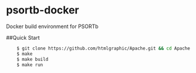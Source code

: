 # psortb-docker
Docker build environment for PSORTb

##Quick Start
```bash
    $ git clone https://github.com/htmlgraphic/Apache.git && cd Apache
    $ make
    $ make build
    $ make run
```
